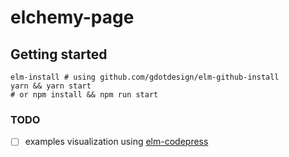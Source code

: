 # elchemy-page

## Getting started

```shell
elm-install # using github.com/gdotdesign/elm-github-install
yarn && yarn start
# or npm install && npm run start
```

### TODO
* [ ] examples visualization using [elm-codepress](https://github.com/baransu/elm-codepress)
